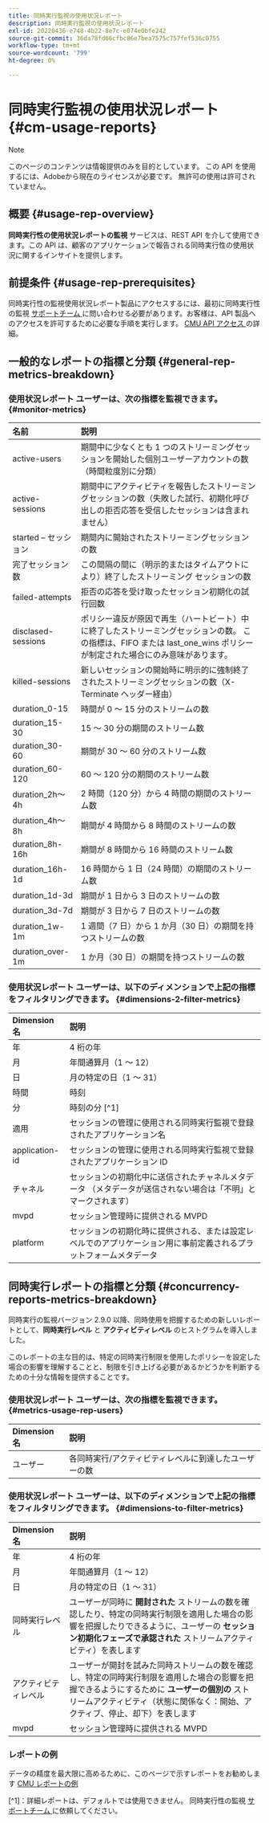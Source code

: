 ```yaml
---
title: 同時実行監視の使用状況レポート
description: 同時実行監視の使用状況レポート
exl-id: 20220436-e748-4b22-8e7c-e074e0bfe242
source-git-commit: 36da78fd66cfbc86e7bea7575c757fef536c0755
workflow-type: tm+mt
source-wordcount: '799'
ht-degree: 0%

---
```


# 同時実行監視の使用状況レポート {#cm-usage-reports}

>[!NOTE]
>
>このページのコンテンツは情報提供のみを目的としています。 この API を使用するには、Adobeから現在のライセンスが必要です。 無許可の使用は許可されていません。



## 概要 {#usage-rep-overview}

**同時実行性の使用状況レポートの監視** サービスは、REST API を介して使用できます。この API は、顧客のアプリケーションで報告される同時実行性の使用状況に関するインサイトを提供します。

## 前提条件 {#usage-rep-prerequisites}

同時実行性の監視使用状況レポート製品にアクセスするには、最初に同時実行性の監視 [ サポートチーム ](mailto:tve-support@adobe.com) に問い合わせる必要があります。お客様は、API 製品へのアクセスを許可するために必要な手順を実行します。 [CMU API アクセス ](/help/concurrency-monitoring/cmu-api-access.md) の詳細。

## 一般的なレポートの指標と分類 {#general-rep-metrics-breakdown}

### 使用状況レポート ユーザーは、次の指標を監視できます。{#monitor-metrics}

| 名前 | 説明 |
|:---|:---|
| active-users | 期間中に少なくとも 1 つのストリーミングセッションを開始した個別ユーザーアカウントの数（時間粒度別に分類） |
| active-sessions | 期間中にアクティビティを報告したストリーミングセッションの数（失敗した試行、初期化呼び出しの拒否応答を受信したセッションは含まれません） |
| started – セッション | 期間内に開始されたストリーミングセッションの数 |
| 完了セッション数 | この間隔の間に（明示的またはタイムアウトにより）終了したストリーミング セッションの数 |
| failed-attempts | 拒否の応答を受け取ったセッション初期化の試行回数 |
| disclased-sessions | ポリシー違反が原因で再生（ハートビート）中に終了したストリーミングセッションの数。 この指標は、FIFO または last_one_wins ポリシーが制定された場合にのみ意味があります。 |
| killed-sessions | 新しいセッションの開始時に明示的に強制終了されたストリーミングセッションの数（X-Terminate ヘッダー経由） |
| duration_0-15 | 時間が 0 ～ 15 分のストリームの数 |
| duration_15-30 | 15 ～ 30 分の期間のストリーム数 |
| duration_30-60 | 期間が 30 ～ 60 分のストリーム数 |
| duration_60-120 | 60 ～ 120 分の期間のストリーム数 |
| duration_2h～4h | 2 時間（120 分）から 4 時間の期間のストリーム数 |
| duration_4h～8h | 期間が 4 時間から 8 時間のストリームの数 |
| duration_8h-16h | 期間が 8 時間から 16 時間のストリーム数 |
| duration_16h-1d | 16 時間から 1 日（24 時間）の期間のストリーム数 |
| duration_1d-3d | 期間が 1 日から 3 日のストリームの数 |
| duration_3d-7d | 期間が 3 日から 7 日のストリームの数 |
| duration_1w-1m | 1 週間（7 日）から 1 か月（30 日）の期間を持つストリームの数 |
| duration_over-1m | 1 か月（30 日）の期間を持つストリームの数 |

### 使用状況レポート ユーザーは、以下のディメンションで上記の指標をフィルタリングできます。 {#dimensions-2-filter-metrics}

| Dimension名 | 説明 |
|:---------------|:------------------------------------------------------------------------------------------------------------------|
| 年 | 4 桁の年 |
| 月 | 年間通算月（1 ～ 12） |
| 日 | 月の特定の日（1 ～ 31） |
| 時間 | 時刻 |
| 分 | 時刻の分 [^1] |
| 適用 | セッションの管理に使用される同時実行監視で登録されたアプリケーション名 |
| application-id | セッションの管理に使用される同時実行監視で登録されたアプリケーション ID |
| チャネル | セッションの初期化中に送信されたチャネルメタデータ （メタデータが送信されない場合は「不明」とマークされます） |
| mvpd | セッション管理時に提供される MVPD |
| platform | セッションの初期化時に提供される、または設定レベルでのアプリケーション用に事前定義されるプラットフォームメタデータ |

## 同時実行レポートの指標と分類 {#concurrency-reports-metrics-breakdown}

同時実行の監視バージョン 2.9.0 以降、同時使用を把握するための新しいレポートとして、**同時実行レベル** と **アクティビティレベル** のヒストグラムを導入しました。

このレポートの主な目的は、特定の同時実行制限を使用したポリシーを設定した場合の影響を理解することと、制限を引き上げる必要があるかどうかを判断するための十分な情報を提供することです。

### 使用状況レポート ユーザーは、次の指標を監視できます。 {#metrics-usage-rep-users}

| Dimension名 | 説明 |
|:---|:---|
| ユーザー | 各同時実行/アクティビティレベルに到達したユーザーの数 |

### 使用状況レポート ユーザーは、以下のディメンションで上記の指標をフィルタリングできます。 {#dimensions-to-filter-metrics}

| Dimension名 | 説明 |
|:---|:---|
| 年 | 4 桁の年 |
| 月 | 年間通算月（1 ～ 12） |
| 日 | 月の特定の日（1 ～ 31） |
| 同時実行レベル | ユーザーが同時に **開封された** ストリームの数を確認したり、特定の同時実行制限を適用した場合の影響を把握したりできるように、ユーザーの **セッション初期化フェーズで承認された** ストリームアクティビティ）を表します |
| アクティビティレベル | ユーザーが開封を試みた同時ストリームの数を確認し、特定の同時実行制限を適用した場合の影響を把握できるようにするために **ユーザーの個別の** ストリームアクティビティ（状態に関係なく：開始、アクティブ、停止、却下）を表します |
| mvpd | セッション管理時に提供される MVPD |

### レポートの例

データの精度を最大限に高めるために、このページで示すレポートをお勧めします [CMU レポートの例 ](/help/concurrency-monitoring/cm-usage-reports-examples.md)

[^1]：詳細レポートは、デフォルトでは使用できません。 同時実行性の監視 [ サポートチーム ](mailto:tve-support@adobe.com) に依頼してください。